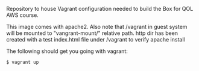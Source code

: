 Repository to house Vagrant configuration needed to build the Box for QOL AWS course.

This image comes with apache2. Also note that /vagrant in guest system will be mounted to "vangrant-mount/" relative path. http dir has been created with a test index.html file under /vagrant to verify apache install

The following should get you going with vagrant:

```
$ vagrant up
```
